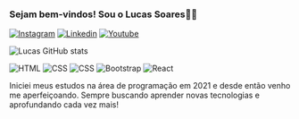 ### Sejam bem-vindos! Sou o Lucas Soares🧑‍💻

[![Instagram](https://img.shields.io/badge/Instagram-E4405F?style=for-the-badge&logo=instagram&logoColor=white)](https://https://www.instagram.com/lucarelli_14/)
[![Linkedin](https://img.shields.io/badge/LinkedIn-0077B5?style=for-the-badge&logo=linkedin&logoColor=white)](https://www.linkedin.com/in/lucas-soares1992//)
[![Youtube](https://img.shields.io/badge/YouTube-FF0000?style=for-the-badge&logo=youtube&logoColor=white)](https://https://www.youtube.com/channel/UCTmGHP0-Z9tKPDkC7YmdIHw?app=desktop//)

![Lucas GitHub stats](https://github-readme-stats.vercel.app/api?username=lucassoares92&show_icons=true&theme=dark)

![HTML](https://img.shields.io/badge/HTML5-E34F26?style=for-the-badge&logo=html5&logoColor=white)
![CSS](https://img.shields.io/badge/CSS3-1572B6?style=for-the-badge&logo=css3&logoColor=white)
![CSS](https://img.shields.io/badge/JavaScript-F7DF1E?style=for-the-badge&logo=javascript&logoColor=black)
![Bootstrap](https://img.shields.io/badge/Bootstrap-563D7C?style=for-the-badge&logo=bootstrap&logoColor=white)
![React](https://img.shields.io/badge/React-20232A?style=for-the-badge&logo=react&logoColor=61DAFB)

Iniciei meus estudos na área de programação em 2021 e desde então venho me aperfeiçoando. Sempre buscando aprender novas tecnologias e aprofundando cada vez mais!
